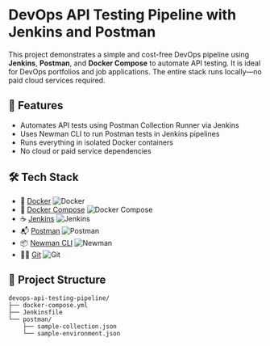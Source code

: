 # DevOps API Testing Pipeline with Jenkins and Postman

This project demonstrates a simple and cost-free DevOps pipeline using **Jenkins**, **Postman**, and **Docker Compose** to automate API testing. It is ideal for DevOps portfolios and job applications. The entire stack runs locally—no paid cloud services required.

## 🚀 Features

- Automates API tests using Postman Collection Runner via Jenkins
- Uses Newman CLI to run Postman tests in Jenkins pipelines
- Runs everything in isolated Docker containers
- No cloud or paid service dependencies

## 🛠️ Tech Stack

- 🐳 [Docker](https://www.docker.com/) ![Docker](https://img.shields.io/badge/-Docker-2496ED?logo=docker&logoColor=white&style=flat)
- 🧰 [Docker Compose](https://docs.docker.com/compose/) ![Docker Compose](https://img.shields.io/badge/-Docker%20Compose-34495e?logo=docker&logoColor=white&style=flat)
- ☕ [Jenkins](https://www.jenkins.io/) ![Jenkins](https://img.shields.io/badge/-Jenkins-D24939?logo=jenkins&logoColor=white&style=flat)
- 📬 [Postman](https://www.postman.com/) ![Postman](https://img.shields.io/badge/-Postman-FF6C37?logo=postman&logoColor=white&style=flat)
- 📦 [Newman CLI](https://www.npmjs.com/package/newman) ![Newman](https://img.shields.io/badge/-Newman-333333?logo=npm&logoColor=white&style=flat)
- 🧑‍💻 [Git](https://git-scm.com/) ![Git](https://img.shields.io/badge/-Git-F05032?logo=git&logoColor=white&style=flat)

## 📁 Project Structure

```text
devops-api-testing-pipeline/
├── docker-compose.yml
├── Jenkinsfile
└── postman/
    ├── sample-collection.json
    └── sample-environment.json
